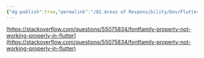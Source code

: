 ```yaml
---
{"dg-publish":true,"permalink":"/02.Areas of Responsibility/Dev/Flutter/Flutter - custom font 적용/","tags":["dev","flutter"],"noteIcon":""}
---
```




[https://stackoverflow.com/questions/55075834/fontfamily-property-not-working-properly-in-flutter](https://stackoverflow.com/questions/55075834/fontfamily-property-not-working-properly-in-flutter)